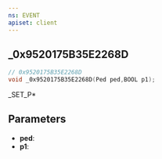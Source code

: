 ```yaml
---
ns: EVENT
apiset: client
---
```

## _0x9520175B35E2268D

```c
// 0x9520175B35E2268D
void _0x9520175B35E2268D(Ped ped,BOOL p1);
```

_SET_P*

## Parameters
* **ped**:
* **p1**:



